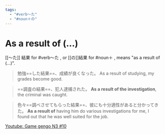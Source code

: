 ```yaml
---
tags:
  - "#verb〜た"
  - "#noun＋の"
---
```

# As a result of (...)
[[〜た]] 結果 for #verb〜た  , or [[の]]結果 for #noun＋ , means "as a result of (...)".
>勉強==した結果==、成績が良くなった。
>As a result of studying, my grades become good.

>==調査の結果==、犯人逮捕された。
>**As a result of the investigation**, the criminal was caught.

>色々==調べさせてもらった結果==、彼にも十分適性があると分かってきた。
>**As a result of** having him do various investigations for me, I found out that he was well suited for the job.

[Youtube: Game gengo N3 #10](https://www.youtube.com/watch?v=kShYta8F0hQ&list=PLT12i1gB38HH05kQq3hOGRWiMjtyRsrtc&index=10&t=153s)